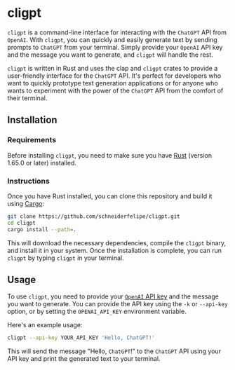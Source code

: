 # cligpt

`cligpt` is a command-line interface for interacting with the `ChatGPT` API from `OpenAI`.
With `cligpt`,
you can quickly and easily generate text by sending prompts to `ChatGPT` from your terminal.
Simply provide your `OpenAI` API key and the message you want to generate,
and `cligpt` will handle the rest.

`cligpt` is written in Rust and uses the clap and `cligpt` crates to provide a user-friendly interface for the `ChatGPT` API.
It's perfect for developers who want to quickly prototype text generation applications or for anyone who wants to experiment with the power of the `ChatGPT` API from the comfort of their terminal.

## Installation

### Requirements

Before installing `cligpt`,
you need to make sure you have [Rust](https://www.rust-lang.org/tools/install) (version 1.65.0 or later) installed.

### Instructions

Once you have Rust installed,
you can clone this repository and build it using [Cargo](https://doc.rust-lang.org/cargo/):

```bash
git clone https://github.com/schneiderfelipe/cligpt.git
cd cligpt
cargo install --path=.
```

This will download the necessary dependencies,
compile the `cligpt` binary,
and install it in your system.
Once the installation is complete,
you can run `cligpt` by typing `cligpt` in your terminal.

## Usage

To use `cligpt`,
you need to provide your [`OpenAI` API key](https://platform.openai.com/account/api-keys) and the message you want to generate.
You can provide the API key using the `-k` or `--api-key` option,
or by setting the `OPENAI_API_KEY` environment variable.

Here's an example usage:

```bash
cligpt --api-key YOUR_API_KEY 'Hello, ChatGPT!'
```

This will send the message "Hello, `ChatGPT`!" to the `ChatGPT` API using your API key and print the generated text to your terminal.
